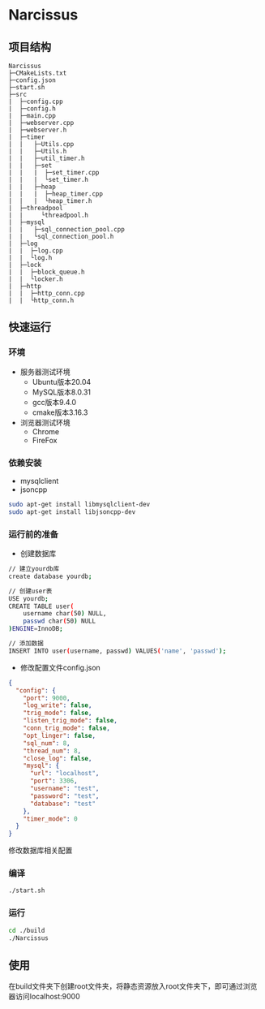 # Narcissus

## 项目结构

```
Narcissus
├─CMakeLists.txt
├─config.json
├─start.sh
├─src
|  ├─config.cpp
|  ├─config.h
|  ├─main.cpp
|  ├─webserver.cpp
|  ├─webserver.h
|  ├─timer
|  |   ├─Utils.cpp
|  |   ├─Utils.h
|  |   ├─util_timer.h
|  |   ├─set
|  |   |  ├─set_timer.cpp
|  |   |  └set_timer.h
|  |   ├─heap
|  |   |  ├─heap_timer.cpp
|  |   |  └heap_timer.h
|  ├─threadpool
|  |     └threadpool.h
|  ├─mysql
|  |   ├─sql_connection_pool.cpp
|  |   └sql_connection_pool.h
|  ├─log
|  |  ├─log.cpp
|  |  └log.h
|  ├─lock
|  |  ├─block_queue.h
|  |  └locker.h
|  ├─http
|  |  ├─http_conn.cpp
|  |  └http_conn.h
```
## 快速运行

### 环境

- 服务器测试环境
  - Ubuntu版本20.04
  - MySQL版本8.0.31
  - gcc版本9.4.0
  - cmake版本3.16.3
- 浏览器测试环境
  - Chrome
  - FireFox

### 依赖安装

- mysqlclient
- jsoncpp

```bash
sudo apt-get install libmysqlclient-dev
sudo apt-get install libjsoncpp-dev
```

### 运行前的准备

- 创建数据库

```bash
// 建立yourdb库
create database yourdb;

// 创建user表
USE yourdb;
CREATE TABLE user(
    username char(50) NULL,
    passwd char(50) NULL
)ENGINE=InnoDB;

// 添加数据
INSERT INTO user(username, passwd) VALUES('name', 'passwd');
```

- 修改配置文件config.json

```json
{
  "config": {
    "port": 9000,
    "log_write": false,
    "trig_mode": false,
    "listen_trig_mode": false,
    "conn_trig_mode": false,
    "opt_linger": false,
    "sql_num": 8,
    "thread_num": 8,
    "close_log": false,
    "mysql": {
      "url": "localhost",
      "port": 3306,
      "username": "test",
      "password": "test",
      "database": "test"
    },
    "timer_mode": 0
  }
}
```

修改数据库相关配置

### 编译

```bash
./start.sh
```

### 运行

```bash
cd ./build
./Narcissus
```

## 使用

在build文件夹下创建root文件夹，将静态资源放入root文件夹下，即可通过浏览器访问localhost:9000




